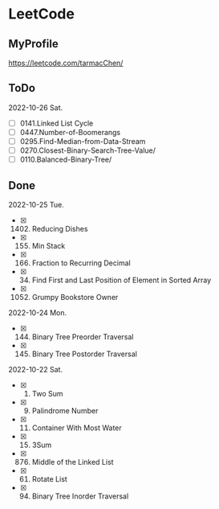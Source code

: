 # LeetCode

## MyProfile
https://leetcode.com/tarmacChen/

## ToDo

2022-10-26 Sat.
- [ ] 0141.Linked List Cycle
- [ ] 0447.Number-of-Boomerangs
- [ ] 0295.Find-Median-from-Data-Stream
- [ ] 0270.Closest-Binary-Search-Tree-Value/
- [ ] 0110.Balanced-Binary-Tree/

## Done

2022-10-25 Tue.
- [x] 1402. Reducing Dishes
- [x] 0155. Min Stack
- [x] 0166. Fraction to Recurring Decimal
- [x] 0034. Find First and Last Position of Element in Sorted Array
- [x] 1052. Grumpy Bookstore Owner

2022-10-24 Mon.
- [x] 0144. Binary Tree Preorder Traversal
- [x] 0145. Binary Tree Postorder Traversal

2022-10-22 Sat.
- [x] 0001. Two Sum
- [x] 0009. Palindrome Number
- [x] 0011. Container With Most Water
- [x] 0015. 3Sum 
- [x] 0876. Middle of the Linked List
- [x] 0061. Rotate List
- [x] 0094. Binary Tree Inorder Traversal